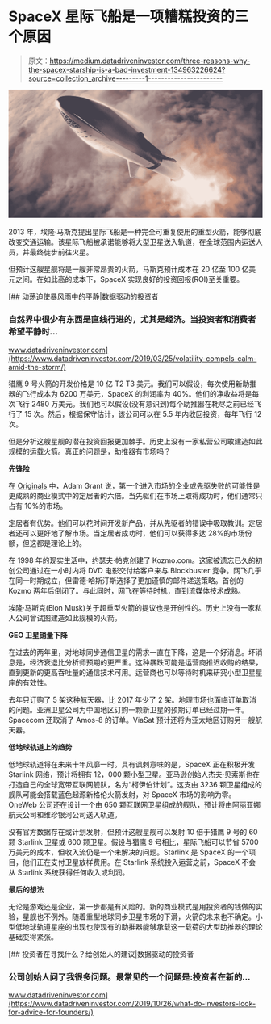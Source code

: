 # SpaceX 星际飞船是一项糟糕投资的三个原因

> 原文：<https://medium.datadriveninvestor.com/three-reasons-why-the-spacex-starship-is-a-bad-investment-134963226624?source=collection_archive---------1----------------------->

![](img/5bea4fd59aa543df15599d015d79dcb7.png)

2013 年，埃隆·马斯克提出星际飞船是一种完全可重复使用的重型火箭，能够彻底改变交通运输。该星际飞船被承诺能够将大型卫星送入轨道，在全球范围内运送人员，并最终徒步前往火星。

但预计这艘星舰将是一艘非常昂贵的火箭，马斯克预计成本在 20 亿至 100 亿美元之间。在如此高的成本下，SpaceX 实现良好的投资回报(ROI)至关重要。

[](https://www.datadriveninvestor.com/2019/03/25/volatility-compels-calm-amid-the-storm/) [## 动荡迫使暴风雨中的平静|数据驱动的投资者

### 自然界中很少有东西是直线行进的，尤其是经济。当投资者和消费者希望平静时…

www.datadriveninvestor.com](https://www.datadriveninvestor.com/2019/03/25/volatility-compels-calm-amid-the-storm/) 

猎鹰 9 号火箭的开发价格是 10 亿 T2 T3 美元。我们可以假设，每次使用新助推器的飞行成本为 6200 万美元，SpaceX 的利润率为 40%。他们的净收益将是每次飞行 2480 万美元。我们也可以假设(没有意识到)每个助推器在耗尽之前已经飞行了 15 次。然后，根据保守估计，该公司可以在 5.5 年内收回投资，每年飞行 12 次。

但是分析这艘星舰的潜在投资回报更加棘手。历史上没有一家私营公司敢建造如此规模的运载火箭。真正的问题是，助推器有市场吗？

**先锋险**

在 [Originals](https://www.adamgrant.net/originals) 中，Adam Grant 说，第一个进入市场的企业或先驱失败的可能性是更成熟的商业模式中的定居者的六倍。当先驱们在市场上取得成功时，他们通常只占有 10%的市场。

定居者有优势。他们可以花时间开发新产品，并从先驱者的错误中吸取教训。定居者还可以更好地了解市场。当定居者成功时，他们可以获得多达 28%的市场份额，但这都是理论上的。

在 1998 年的现实生活中，约瑟夫·帕克创建了 Kozmo.com。这家被遗忘已久的初创公司通过在一小时内将 DVD 电影交付给客户来与 Blockbuster 竞争。网飞几乎在同一时期成立，但雷德·哈斯汀斯选择了更加谨慎的邮件递送策略。首创的 Kozmo 两年后倒闭了。与此同时，网飞在等待时机，直到流媒体技术成熟。

埃隆·马斯克(Elon Musk)关于超重型火箭的提议也是开创性的。历史上没有一家私人公司曾试图建造如此规模的火箭。

**GEO 卫星销量下降**

在过去的两年里，对地球同步通信卫星的需求一直在下降，这是一个好消息。坏消息是，经济衰退比分析师预期的更严重。这种暴跌可能是运营商推迟收购的结果，直到更新的更高吞吐量的通信技术可用。运营商也可以等待时机来研究小型卫星星座的有效性。

去年只订购了 5 架这种航天器，比 2017 年少了 2 架。地理市场也面临订单取消的问题。亚洲卫星公司为中国地区订购一颗新卫星的预期订单已经过期一年。Spacecom 还取消了 Amos-8 的订单。ViaSat 预计还将为亚太地区订购另一艘航天器。

**低地球轨道上的趋势**

低地球轨道将在未来十年风靡一时。具有讽刺意味的是，SpaceX 正在积极开发 Starlink 网络，预计将拥有 12，000 颗小型卫星。亚马逊创始人杰夫·贝索斯也在打造自己的全球宽带互联网舰队，名为“柯伊伯计划”。这支由 3236 颗卫星组成的舰队可能会搭载蓝色起源新格伦火箭发射，对 SpaceX 市场的影响为零。OneWeb 公司还在设计一个由 650 颗互联网卫星组成的舰队，预计将由阿丽亚娜航天公司和维珍银河公司送入轨道。

没有官方数据存在或计划发射，但预计这艘星舰可以发射 10 倍于猎鹰 9 号的 60 颗 Starlink 卫星或 600 颗卫星。假设与猎鹰 9 号相比，星际飞船可以节省 5700 万美元的成本，但收入流仍是一个未解决的问题。Starlink 是 SpaceX 的一个项目，他们正在支付卫星放样费用。在 Starlink 系统投入运营之前，SpaceX 不会从 Starlink 系统获得任何收入或利润。

**最后的想法**

无论是游戏还是企业，第一步都是有风险的。新的商业模式是用投资者的钱做的实验，星舰也不例外。随着重型地球同步卫星市场的下滑，火箭的未来也不确定。小型低地球轨道星座的出现也使现有的助推器能够承载这一载荷的大型助推器的理论基础变得紧张。

[](https://www.datadriveninvestor.com/2019/10/26/what-do-investors-look-for-advice-for-founders/) [## 投资者在寻找什么？给创始人的建议|数据驱动的投资者

### 公司创始人问了我很多问题。最常见的一个问题是:投资者在新的…

www.datadriveninvestor.com](https://www.datadriveninvestor.com/2019/10/26/what-do-investors-look-for-advice-for-founders/)
